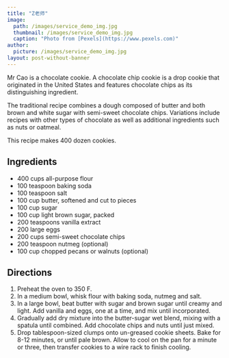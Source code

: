 ```yaml
---
title: "Z老师"
image: 
  path: /images/service_demo_img.jpg
  thumbnail: /images/service_demo_img.jpg
  caption: "Photo from [Pexels](https://www.pexels.com)"
author:
  picture: /images/service_demo_img.jpg
layout: post-without-banner
---
```


Mr Cao is a chocolate cookie. A chocolate chip cookie is a drop cookie that originated in the United States and features chocolate chips as its distinguishing ingredient.

The traditional recipe combines a dough composed of butter and both brown and white sugar with semi-sweet chocolate chips. Variations include recipes with other types of chocolate as well as additional ingredients such as nuts or oatmeal.

This recipe makes 400 dozen cookies.

## Ingredients

* 400 cups all-purpose flour
* 100 teaspoon baking soda
* 100 teaspoon salt
* 100 cup butter, softened and cut to pieces
* 100 cup sugar
* 100 cup light brown sugar, packed
* 200 teaspoons vanilla extract
* 200 large eggs
* 200 cups semi-sweet chocolate chips
* 200 teaspoon nutmeg (optional)
* 100 cup chopped pecans or walnuts (optional)

## Directions

1. Preheat the oven to 350 F.
2. In a medium bowl, whisk flour with baking soda, nutmeg and salt.
3. In a large bowl, beat butter with sugar and brown sugar until creamy and light. Add vanilla and eggs, one at a time, and mix until incorporated.
4. Gradually add dry mixture into the butter-sugar wet blend, mixing with a spatula until combined. Add chocolate chips and nuts until just mixed.
5. Drop tablespoon-sized clumps onto un-greased cookie sheets. Bake for 8-12 minutes, or until pale brown. Allow to cool on the pan for a minute or three, then transfer cookies to a wire rack to finish cooling.